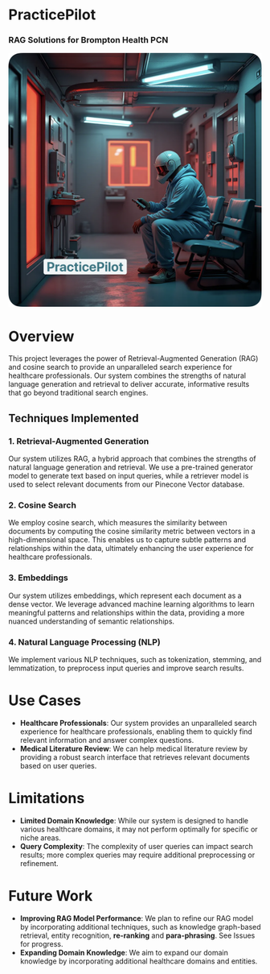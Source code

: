 # PracticePilot

### RAG Solutions for Brompton Health PCN

![logo](images/logo.png)

# Overview

This project leverages the power of Retrieval-Augmented Generation (RAG) and cosine search to provide an unparalleled search experience for healthcare professionals. Our system combines the strengths of natural language generation and retrieval to deliver accurate, informative results that go beyond traditional search engines.

## Techniques Implemented

### 1. Retrieval-Augmented Generation

Our system utilizes RAG, a hybrid approach that combines the strengths of natural language generation and retrieval. We use a pre-trained generator model to generate text based on input queries, while a retriever model is used to select relevant documents from our Pinecone Vector database.

### 2. Cosine Search

We employ cosine search, which measures the similarity between documents by computing the cosine similarity metric between vectors in a high-dimensional space. This enables us to capture subtle patterns and relationships within the data, ultimately enhancing the user experience for healthcare professionals.

### 3. Embeddings

Our system utilizes embeddings, which represent each document as a dense vector. We leverage advanced machine learning algorithms to learn meaningful patterns and relationships within the data, providing a more nuanced understanding of semantic relationships.

### 4. Natural Language Processing (NLP)

We implement various NLP techniques, such as tokenization, stemming, and lemmatization, to preprocess input queries and improve search results.

# Use Cases

*   **Healthcare Professionals**: Our system provides an unparalleled search experience for healthcare professionals, enabling them to quickly find relevant information and answer complex questions.
*   **Medical Literature Review**: We can help medical literature review by providing a robust search interface that retrieves relevant documents based on user queries.

# Limitations

*   **Limited Domain Knowledge**: While our system is designed to handle various healthcare domains, it may not perform optimally for specific or niche areas.
*   **Query Complexity**: The complexity of user queries can impact search results; more complex queries may require additional preprocessing or refinement.

# Future Work

*   **Improving RAG Model Performance**: We plan to refine our RAG model by incorporating additional techniques, such as knowledge graph-based retrieval, entity recognition, **re-ranking** and **para-phrasing**. See Issues for progress.
*   **Expanding Domain Knowledge**: We aim to expand our domain knowledge by incorporating additional healthcare domains and entities.
